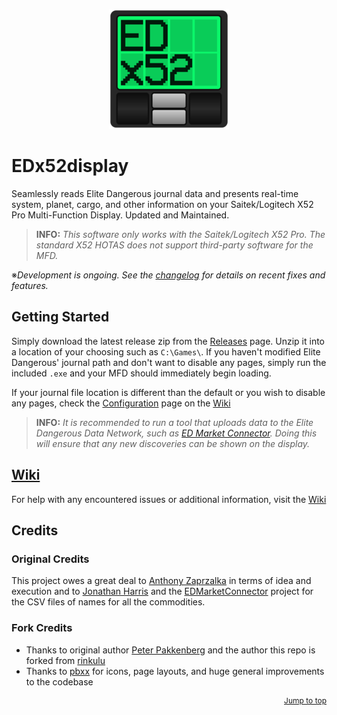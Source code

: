 <p align="center">
  <img src="./assets/giticon.png" alt="EDx52display Logo">
</p>

# EDx52display

Seamlessly reads Elite Dangerous journal data and presents real-time system, planet, cargo, and other information on your Saitek/Logitech X52 Pro Multi-Function Display. Updated and Maintained.

> **INFO:** *This software only works with the Saitek/Logitech X52 Pro. The standard X52 HOTAS does not support third-party software for the MFD.*

※*Development is ongoing. See the [changelog](https://github.com/pellux-network/EDx52display/blob/master/CHANGELOG.md) for details on recent fixes and features.*

## Getting Started

Simply download the latest release zip from the [Releases](https://github.com/pellux-network/EDx52display/releases/latest) page. Unzip it into a location of your choosing such as `C:\Games\`. If you haven't modified Elite Dangerous' journal path and don't want to disable any pages, simply run the included `.exe` and your MFD should immediately begin loading. 

If your journal file location is different than the default or you wish to disable any pages, check the [Configuration](link) page on the [Wiki](https://github.com/pellux-network/EDx52display/wiki)

> **INFO:** *It is recommended to run a tool that uploads data to the Elite Dangerous Data Network, such as [ED Market Connector](https://github.com/Marginal/EDMarketConnector). Doing this will ensure that any new discoveries can be shown on the display.*

## [Wiki](https://github.com/pellux-network/EDx52display/wiki)

For help with any encountered issues or additional information, visit the [Wiki](https://github.com/pellux-network/EDx52display/wiki)

## Credits

### Original Credits
This project owes a great deal to [Anthony Zaprzalka](https://github.com/AZaps) in terms of idea and execution
and to [Jonathan Harris](https://github.com/Marginal) and the [EDMarketConnector](https://github.com/Marginal/EDMarketConnector) project
for the CSV files of names for all the commodities.

### Fork Credits
- Thanks to original author [Peter Pakkenberg](https://github.com/peterbn) and the author this repo is forked from [rinkulu](https://github.com/rinkulu/)
- Thanks to [pbxx](https://github.com/pbxx) for icons, page layouts, and huge general improvements to the codebase

<p style="font-size: 12px" align="right">
  <a href="#edx52display">Jump to top</a>
</p>
